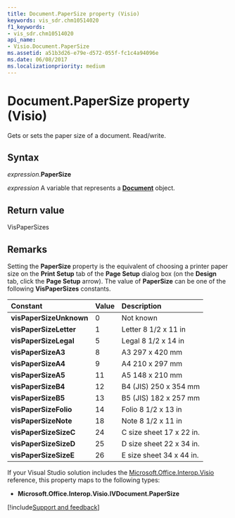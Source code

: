 ```yaml
---
title: Document.PaperSize property (Visio)
keywords: vis_sdr.chm10514020
f1_keywords:
- vis_sdr.chm10514020
api_name:
- Visio.Document.PaperSize
ms.assetid: a51b3d26-e79e-d572-055f-fc1c4a94096e
ms.date: 06/08/2017
ms.localizationpriority: medium
---
```



# Document.PaperSize property (Visio)

Gets or sets the paper size of a document. Read/write.


## Syntax

_expression_.**PaperSize**

_expression_ A variable that represents a **[Document](Visio.Document.md)** object.


## Return value

VisPaperSizes


## Remarks

Setting the **PaperSize** property is the equivalent of choosing a printer paper size on the **Print Setup** tab of the **Page Setup** dialog box (on the **Design** tab, click the **Page Setup** arrow). The value of **PaperSize** can be one of the following **VisPaperSizes** constants.

|Constant|Value|Description|
|:-----|:-----|:-----|
| **visPaperSizeUnknown**| 0| Not known|
| **visPaperSizeLetter**| 1| Letter 8 1/2 x 11 in|
| **visPaperSizeLegal**| 5| Legal 8 1/2 x 14 in|
| **visPaperSizeA3**| 8| A3 297 x 420 mm|
| **visPaperSizeA4**| 9| A4 210 x 297 mm|
| **visPaperSizeA5**| 11| A5 148 x 210 mm|
| **visPaperSizeB4**| 12| B4 (JIS) 250 x 354 mm|
| **visPaperSizeB5**| 13| B5 (JIS) 182 x 257 mm|
| **visPaperSizeFolio**| 14| Folio 8 1/2 x 13 in|
| **visPaperSizeNote**| 18| Note 8 1/2 x 11 in|
| **visPaperSizeSizeC**| 24| C size sheet 17 x 22 in.|
| **visPaperSizeSizeD**| 25| D size sheet 22 x 34 in.|
| **visPaperSizeSizeE**| 26| E size sheet 34 x 44 in.|

If your Visual Studio solution includes the [Microsoft.Office.Interop.Visio](/visualstudio/vsto/office-primary-interop-assemblies?view=vs-2019&preserve-view=true) reference, this property maps to the following types:


- **Microsoft.Office.Interop.Visio.IVDocument.PaperSize**

[!include[Support and feedback](~/includes/feedback-boilerplate.md)]
